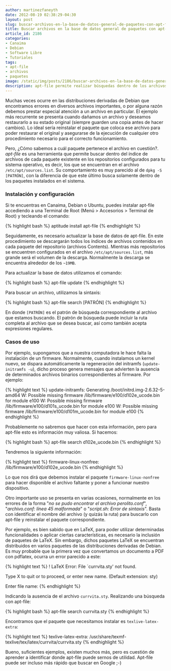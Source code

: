```yaml
---
author: martinezfaneyth
date: 2012-08-19 02:38:29-04:30
layout: post
slug: buscar-archivos-en-la-base-de-datos-general-de-paquetes-con-apt-file
title: Buscar archivos en la base de datos general de paquetes con apt-file
article_id: 2186
categories:
- Canaima
- Debian
- Software Libre
- Tutoriales
tags:
- apt-file
- archivos
- paquetes
image: /static/img/posts/2186/buscar-archivos-en-la-base-de-datos-general-de-paquetes-con-apt-file__1.jpg
description: apt-file permite realizar búsquedas dentro de los archivos contenidos en el sistema de paquetes de Debian.
---
```


Muchas veces ocurre en las distribuciones derivadas de Debian que encontramos errores en diversos archivos importantes, o por alguna razón debemos prestar especial atención a un archivo en particular. El ejemplo más recurrente se presenta cuando dañamos un archivo y deseamos restaurarlo a su estado original (siempre guarden una copia antes de hacer cambios). Lo ideal sería reinstalar el paquete que coloca ese archivo para poder restaurar el original y asegurarse de la ejecución de cualquier otro procedimiento necesario para el correcto funcionamiento.

Pero, ¿Cómo sabemos a cuál paquete pertenece el archivo en cuestión?. _apt-file_ es una herramienta que permite buscar dentro del índice de archivos de cada paquete existente en los repositorios configurados para tu sistema operativo, es decir, los que se encuentran en el archivo `/etc/apt/sources.list`. Su comportamiento es muy parecido al de `dpkg -S [PATRÓN]`, con la diferencia de que este último busca solamente dentro de los paquetes instalados en el sistema.

### Instalación y configuración

Si te encuentras en Canaima, Debian o Ubuntu, puedes instalar apt-file accediendo a una Terminal de Root (Menú > Accesorios > Terminal de Root) y tecleando el comando:

{% highlight bash %}
aptitude install apt-file
{% endhighlight %}

Seguidamente, es necesario actualizar la base de datos de apt-file. En este procedimiento se descargarán todos los índices de archivos contenidos en cada paquete del repositorio (archivos Contents). Mientras más repositorios se encuentren configurados en el archivo `/etc/apt/sources.list`, más grande será el volumen de la descarga. Normalmente la descarga se encuentra alrededor de los `~19MB`.

Para actualizar la base de datos utilizamos el comando:

{% highlight bash %}
apt-file update
{% endhighlight %}

Para buscar un archivo, utilizamos la sintaxis:

{% highlight bash %}
apt-file search [PATRÓN]
{% endhighlight %}

En donde `[PATRÓN]` es el patrón de búsqueda correspondiente al archivo que estamos buscando. El patrón de búsqueda puede incluir la ruta completa al archivo que se desea buscar, así como también acepta expresiones regulares.

### Casos de uso

Por ejemplo, supongamos que a nuestra computadora le hace falta la instalación de un firmware. Normalmente, cuando instalamos un kernel nuevo, se dispara automáticamente la regeneración del initramfs (`update-initramfs -u`), dicho proceso genera mensajes que advierten la ausencia de determinados archivos binarios correspondientes al firmware. Por ejemplo:

{% highlight text %}
update-initramfs: Generating /boot/initrd.img-2.6.32-5-amd64
W: Possible missing firmware /lib/firmware/e100/d102e_ucode.bin for module e100
W: Possible missing firmware /lib/firmware/e100/d101s_ucode.bin for module e100
W: Possible missing firmware /lib/firmware/e100/d101m_ucode.bin for module e100
{% endhighlight %}

Probablemente no sabremos que hacer con esta información, pero para apt-file esto es información muy valiosa. Si hacemos:

{% highlight bash %}
apt-file search d102e_ucode.bin
{% endhighlight %}

Tendremos la siguiente información:

{% highlight text %}
firmware-linux-nonfree: /lib/firmware/e100/d102e_ucode.bin
{% endhighlight %}

Lo que nos dirá que debemos instalar el paquete `firmware-linux-nonfree` para hacer disponible el archivo faltante y poner a funcionar nuestro dispositivo.

Otro importante uso se presenta en varias ocasiones, normalmente en los errores de la forma "_no se pudo encontrar el archivo perolito.conf_", "_archivo.conf: línea 45 malformada_" o "_script.sh: Error de sintaxis_". Basta con identificar el nombre del archivo (y quizás la ruta) para buscarlo con apt-file y reinstalar el paquete correspondiente.

Por ejemplo, es bien sabido que en LaTeX, para poder utilizar determinadas funcionalidades o aplicar ciertas características, es necesario la inclusión de paquetes de LaTeX. Sin embargo, dichos paquetes LaTeX se encuentran distribuidos en varios paquetes de las distribuciones derivadas de Debian. Es muy probable que la primera vez que convertamos un documento a PDF con pdflatex, ocurra un error parecido a este:

{% highlight text %}
! LaTeX Error: File `currvita.sty' not found.

Type X to quit or  to proceed,
or enter new name. (Default extension: sty)

Enter file name:
{% endhighlight %}

Indicando la ausencia de el archivo `currvita.sty`. Realizando una búsqueda con apt-file:

{% highlight bash %}
apt-file search currvita.sty
{% endhighlight %}

Encontramos que el paquete que necesitamos instalar es `texlive-latex-extra`:

{% highlight text %}
texlive-latex-extra: /usr/share/texmf-texlive/tex/latex/currvita/currvita.sty
{% endhighlight %}

Bueno, suficientes ejemplos, existen muchos más, pero es cuestión de aprender a identificar donde apt-file puede sernos de utilidad. Apt-file puede ser incluso más rápido que buscar en Google ;-)
